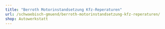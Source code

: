 ```yaml
---
title: "Berroth Motorinstandsetzung Kfz-Reperaturen"
url: /schwaebisch-gmuend/berroth-motorinstandsetzung-kfz-reperaturen/
shop: Autowerkstatt
---
```

